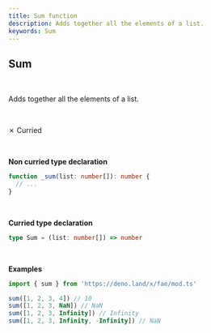 ```yaml
---
title: Sum function
description: Adds together all the elements of a list.
keywords: Sum
---
```


## Sum
<br>

Adds together all the elements of a list.

<br>

&cross; Curried

<br>

**Non curried type declaration**
```typescript
function _sum(list: number[]): number {
  // ...
}
```
<br>

**Curried type declaration**

```typescript
type Sum = (list: number[]) => number
```
<br>

**Examples**
```typescript
import { sum } from 'https://deno.land/x/fae/mod.ts'

sum([1, 2, 3, 4]) // 10
sum([1, 2, 3, NaN]) // NaN
sum([1, 2, 3, Infinity]) // Infinity
sum([1, 2, 3, Infinity, -Infinity]) // NaN
```
